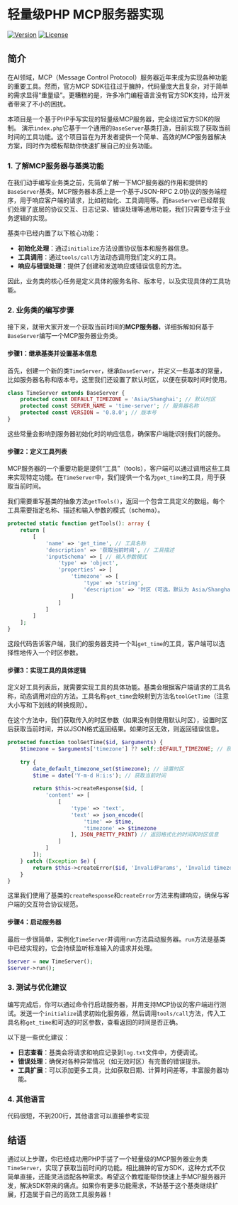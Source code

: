 #  轻量级PHP MCP服务器实现

[![Version](https://img.shields.io/badge/version-0.8.0-blue.svg)](https://github.com/your-repo/mcp-timeserver) [![License](https://img.shields.io/badge/license-MIT-green.svg)](https://opensource.org/licenses/MIT)

## 简介

在AI领域，MCP（Message Control Protocol）服务器近年来成为实现各种功能的重要工具。然而，官方MCP SDK往往过于臃肿，代码量庞大且复杂，对于简单的需求显得“重量级”。更糟糕的是，许多冷门编程语言没有官方SDK支持，给开发者带来了不小的困扰。

本项目是一个基于PHP手写实现的轻量级MCP服务器，完全绕过官方SDK的限制。
演示`index.php`它基于一个通用的`BaseServer`基类打造，目前实现了获取当前时间的工具功能。这个项目旨在为开发者提供一个简单、高效的MCP服务器解决方案，同时作为模板帮助你快速扩展自己的业务功能。




### 1. 了解MCP服务器与基类功能

在我们动手编写业务类之前，先简单了解一下MCP服务器的作用和提供的`BaseServer`基类。MCP服务器本质上是一个基于JSON-RPC 2.0协议的服务端程序，用于响应客户端的请求，比如初始化、工具调用等。而`BaseServer`已经帮我们处理了底层的协议交互、日志记录、错误处理等通用功能，我们只需要专注于业务逻辑的实现。

基类中已经内置了以下核心功能：
- **初始化处理**：通过`initialize`方法设置协议版本和服务器信息。
- **工具调用**：通过`tools/call`方法动态调用我们定义的工具。
- **响应与错误处理**：提供了创建和发送响应或错误信息的方法。

因此，业务类的核心任务是定义具体的服务名称、版本号，以及实现具体的工具功能。

### 2. 业务类的编写步骤

接下来，就带大家开发一个获取当前时间的**MCP服务器**，详细拆解如何基于`BaseServer`编写一个MCP服务器业务类。

#### 步骤1：继承基类并设置基本信息

首先，创建一个新的类`TimeServer`，继承`BaseServer`，并定义一些基本的常量，比如服务器名称和版本号。这里我们还设置了默认时区，以便在获取时间时使用。

```php
class TimeServer extends BaseServer {
    protected const DEFAULT_TIMEZONE = 'Asia/Shanghai'; // 默认时区
    protected const SERVER_NAME = 'time-server'; // 服务器名称
    protected const VERSION = '0.8.0'; // 版本号
}
```

这些常量会影响到服务器初始化时的响应信息，确保客户端能识别我们的服务。

#### 步骤2：定义工具列表

MCP服务器的一个重要功能是提供“工具”（tools），客户端可以通过调用这些工具来实现特定功能。在`TimeServer`中，我们提供一个名为`get_time`的工具，用于获取当前时间。

我们需要重写基类的抽象方法`getTools()`，返回一个包含工具定义的数组。每个工具需要指定名称、描述和输入参数的模式（schema）。

```php
protected static function getTools(): array {
    return [
        [
            'name' => 'get_time', // 工具名称
            'description' => '获取当前时间', // 工具描述
            'inputSchema' => [ // 输入参数模式
                'type' => 'object',
                'properties' => [
                    'timezone' => [
                        'type' => 'string',
                        'description' => '时区 (可选，默认为 Asia/Shanghai)'
                    ]
                ]
            ]
        ]
    ];
}
```

这段代码告诉客户端，我们的服务器支持一个叫`get_time`的工具，客户端可以选择性地传入一个时区参数。

#### 步骤3：实现工具的具体逻辑

定义好工具列表后，就需要实现工具的具体功能。基类会根据客户端请求的工具名称，动态调用对应的方法。工具名称`get_time`会映射到方法名`toolGetTime`（注意大小写和下划线的转换规则）。

在这个方法中，我们获取传入的时区参数（如果没有则使用默认时区），设置时区后获取当前时间，并以JSON格式返回结果。如果时区无效，则返回错误信息。

```php
protected function toolGetTime($id, $arguments) {
    $timezone = $arguments['timezone'] ?? self::DEFAULT_TIMEZONE; // 获取时区参数
  
    try {
        date_default_timezone_set($timezone); // 设置时区
        $time = date('Y-m-d H:i:s'); // 获取当前时间
      
        return $this->createResponse($id, [
            'content' => [
                [
                    'type' => 'text',
                    'text' => json_encode([
                        'time' => $time,
                        'timezone' => $timezone
                    ], JSON_PRETTY_PRINT) // 返回格式化的时间和时区信息
                ]
            ]
        ]);
    } catch (Exception $e) {
        return $this->createError($id, 'InvalidParams', 'Invalid timezone: ' . $timezone); // 错误处理
    }
}
```

这里我们使用了基类的`createResponse`和`createError`方法来构建响应，确保与客户端的交互符合协议规范。

#### 步骤4：启动服务器

最后一步很简单，实例化`TimeServer`并调用`run`方法启动服务器。`run`方法是基类中已经实现的，它会持续监听标准输入的请求并处理。

```php
$server = new TimeServer();
$server->run();
```

### 3. 测试与优化建议

编写完成后，你可以通过命令行启动服务器，并用支持MCP协议的客户端进行测试。发送一个`initialize`请求初始化服务器，然后调用`tools/call`方法，传入工具名称`get_time`和可选的时区参数，查看返回的时间是否正确。

以下是一些优化建议：
- **日志查看**：基类会将请求和响应记录到`log.txt`文件中，方便调试。
- **错误处理**：确保对各种异常情况（如无效时区）有完善的错误提示。
- **工具扩展**：可以添加更多工具，比如获取日期、计算时间差等，丰富服务器功能。

### 4. 其他语言

代码很短，不到200行，其他语言可以直接参考实现

## 结语

通过以上步骤，你已经成功用PHP手搓了一个轻量级的MCP服务器业务类`TimeServer`，实现了获取当前时间的功能。相比臃肿的官方SDK，这种方式不仅简单直接，还能灵活适配各种需求。希望这个教程能帮你快速上手MCP服务器开发，解决SDK带来的痛点。如果你有更多功能需求，不妨基于这个基类继续扩展，打造属于自己的高效工具服务器！